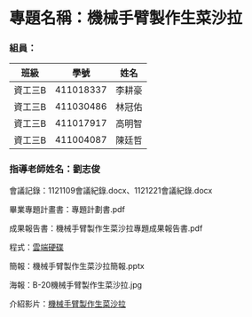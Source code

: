 # 專題名稱：機械手臂製作生菜沙拉

### 組員：
|班級|學號|姓名|
|:-:|:-:|:-:|
|資工三B|411018337|李耕豪|
|資工三B|411030486|林冠佑|
|資工三B|411017917|高明智|
|資工三B|411004087|陳廷哲|

### 指導老師姓名：劉志俊

會議記錄：1121109會議紀錄.docx、1121221會議紀錄.docx

畢業專題計畫書：專題計劃書.pdf

成果報告書：機械手臂製作生菜沙拉專題成果報告書.pdf

程式：[雲端硬碟](https://reurl.cc/xpEjYL)

簡報：機械手臂製作生菜沙拉簡報.pptx

海報：B-20機械手臂製作生菜沙拉.jpg

介紹影片：[機械手臂製作生菜沙拉](https://youtu.be/MW8mhmMVqW4)
